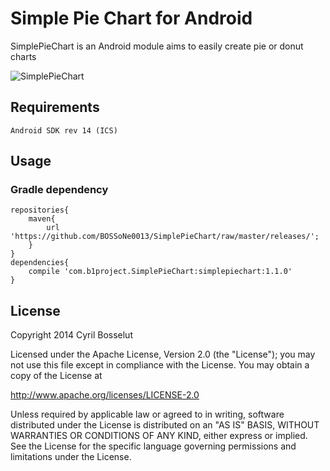 Simple Pie Chart for Android
============================

SimplePieChart is an Android module aims to easily create pie or donut charts

![SimplePieChart](https://lh3.googleusercontent.com/m_kbmhXq-7tTrlriwlyNnl1ysY0kPvwFqE3hR06Rrx1fcpeN_aQ6J-KEIJFzVqjxIhT6mYB-HcaRVN24kk53m_pRoQK3zyymX8Ld7is5j1ofrgbNC2iOVEN2aZ2z4AfvzQE5ynUuJNvUKMbqnFXN_cguJmvP5u1U5lCld-V7d6Kszi2ToKeHlOI7qjN0DW-jZlDRWIu5_G8uXPQ1kRpyAkno056xkBVaSFXw63DRKi6nEMXbRsvxISyldyvK6vSCjmTX_F4lDRjtDOaRDF-CDcxB9ZMKuVfskCwsTke6SUieZ1XsL51gi35_qQeDmWMed5D_4j5IUsOByM_FEA0aVQybTFLgOiZtxY7A5HbRghGzX0ZmJ7pa7FS-lnvQ5ZfsnpXIg487zBXRkAnng2nHdpXtI-_GBJnZ-BotkYknpq6wJqMT8B6w2nQzcpRO-iQhF3z3wjxMYJvPEN5E5ofZDvwGiEguxFYkJdYB5oTV7ylPOJi8XPT8XTjxVi7niZmInp8gKBbkWRLTRSaRMwNlByX2BVsr5f-tqtWTVfF2_J1TND9rYm-rUoq0Cr2qmxKJEdC1VwTVFAMPSbStepdbFBo80FYZ7Wg4XwZnreKdeUBVJcaN8QENOZOv73ZlH-S7cbYzCzBDbFTx-AwhQUC5rE2vgN7lqnQ9IzlmAKJAhk7GdhrCB-fulMdU9-cHaEFpNoJ4TonNhe_B0jGeyEc=w693-h1461-no "SimplePieChart")

## Requirements

    Android SDK rev 14 (ICS)

## Usage

### Gradle dependency

    repositories{
        maven{
            url 'https://github.com/BOSSoNe0013/SimplePieChart/raw/master/releases/';
        }
    }
    dependencies{
        compile 'com.b1project.SimplePieChart:simplepiechart:1.1.0'
    }

## License

Copyright 2014 Cyril Bosselut

Licensed under the Apache License, Version 2.0 (the "License");
you may not use this file except in compliance with the License.
You may obtain a copy of the License at

   http://www.apache.org/licenses/LICENSE-2.0

Unless required by applicable law or agreed to in writing, software
distributed under the License is distributed on an "AS IS" BASIS,
WITHOUT WARRANTIES OR CONDITIONS OF ANY KIND, either express or implied.
See the License for the specific language governing permissions and
limitations under the License.